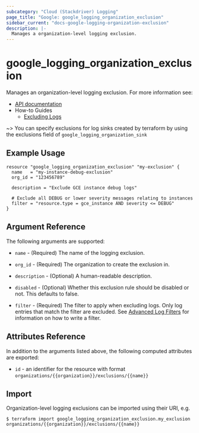 ```yaml
---
subcategory: "Cloud (Stackdriver) Logging"
page_title: "Google: google_logging_organization_exclusion"
sidebar_current: "docs-google-logging-organization-exclusion"
description: |-
  Manages a organization-level logging exclusion.
---
```


# google\_logging\_organization\_exclusion

Manages an organization-level logging exclusion. For more information see:

* [API documentation](https://cloud.google.com/logging/docs/reference/v2/rest/v2/organizations.exclusions)
* How-to Guides
    * [Excluding Logs](https://cloud.google.com/logging/docs/exclusions)

~> You can specify exclusions for log sinks created by terraform by using the exclusions field of `google_logging_organization_sink`

## Example Usage

```hcl
resource "google_logging_organization_exclusion" "my-exclusion" {
  name   = "my-instance-debug-exclusion"
  org_id = "123456789"

  description = "Exclude GCE instance debug logs"

  # Exclude all DEBUG or lower severity messages relating to instances
  filter = "resource.type = gce_instance AND severity <= DEBUG"
}
```

## Argument Reference

The following arguments are supported:

* `name` - (Required) The name of the logging exclusion.

* `org_id` - (Required) The organization to create the exclusion in.

* `description` - (Optional) A human-readable description.

* `disabled` - (Optional) Whether this exclusion rule should be disabled or not. This defaults to
    false.

* `filter` - (Required) The filter to apply when excluding logs. Only log entries that match the filter are excluded.
    See [Advanced Log Filters](https://cloud.google.com/logging/docs/view/advanced-filters) for information on how to
    write a filter.

## Attributes Reference

In addition to the arguments listed above, the following computed attributes are exported:

* `id` - an identifier for the resource with format `organizations/{{organization}}/exclusions/{{name}}`

## Import

Organization-level logging exclusions can be imported using their URI, e.g.

```
$ terraform import google_logging_organization_exclusion.my_exclusion organizations/{{organization}}/exclusions/{{name}}
```
